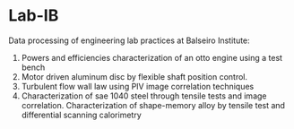 # Lab-IB

Data processing of engineering lab practices at Balseiro Institute:

1. Powers and efficiencies characterization of an otto engine using a test bench
2. Motor driven aluminum disc by flexible shaft position control.
3. Turbulent flow wall law using PIV image correlation techniques
4. Characterization of sae 1040 steel through tensile tests and image correlation. Characterization of shape-memory alloy by tensile test and differential scanning calorimetry
